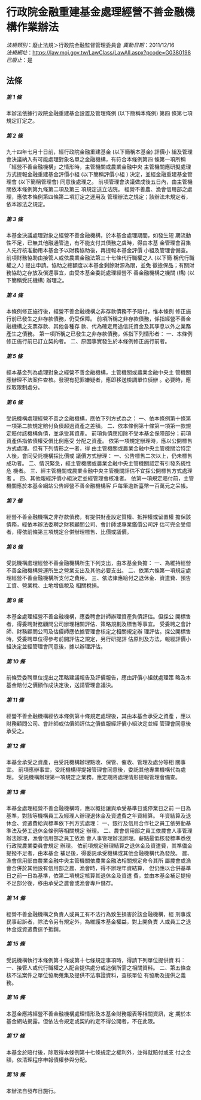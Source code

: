 # 行政院金融重建基金處理經營不善金融機構作業辦法

*法規類別*：廢止法規＞行政院金融監督管理委員會
*異動日期*：2011/12/16  
*法規網址*：https://law.moj.gov.tw/LawClass/LawAll.aspx?pcode=G0380198
*已廢止*：是


## 法條
##### 第 1 條
本辦法依據行政院金融重建基金設置及管理條例 (以下簡稱本條例) 第四
條第七項規定訂定之。

##### 第 2 條
九十四年七月十日前，經行政院金融重建基金 (以下簡稱本基金) 評價小
組及管理會決議納入有可能處理對象名單之金融機構，有符合本條例第四
條第一項所稱「經營不善金融機構」之情形時，主管機關或農業金融中央
主管機關應研擬處理方式提報金融重建基金評價小組 (以下簡稱評價小組
) 決定，並經金融重建基金管理會 (以下簡稱管理會) 同意後處理之。
前項管理會決議做成後五日內，由主管機關依本條例第九條第二項及第三
項規定送立法院。
經營不善農、漁會信用部之處理，應依本條例第四條第二項訂定之運用及
管理辦法之規定；該辦法未規定者，依本辦法之規定。

##### 第 3 條
本基金決議處理對象之經營不善金融機構，於本基金處理期間，如發生短
期流動性不足，已無其他融通管道，有不能支付其債務之虞時，得由本基
金管理會召集人先行核准動用本基金予以財務協助後，再提報本基金評價
小組及管理會備查。
前項財務協助由接管人或依農業金融法第三十七條代行職權之人 (以下簡
稱代行職權之人) 提出申請。協助之總額度以本基金剩餘財源為限，並免
徵擔保品；有關財務協助之存放及償還事宜，由受本基金委託處理經營不
善金融機構之機關 (構)  (以下簡稱受託機構) 辦理之。

##### 第 4 條
本條例修正施行後，經營不善金融機構之非存款債務不予賠付，惟本條例
修正施行前已發生之非存款債務，仍受保障。
前項所稱之非存款債務，係指經營不善金融機構之支票存款、其他各種存
款、代為確定用途信託資金及其孳息以外之業務產生之債務。
第一項所稱之已發生之非存款債務，係指下列情形者：
一、本條例修正施行前已訂立契約者。
二、原因事實發生於本條例修正施行前者。

##### 第 5 條
經本基金列為處理對象之經營不善金融機構，主管機關或農業金融中央主
管機關應辦理不法案件查核。發現有犯罪嫌疑者，應即移送檢調單位偵辦
。必要時，應採取限制處分。

##### 第 6 條
受託機構處理經營不善之金融機構，應依下列方式為之：
一、依本條例第十條第一項第二款規定賠付負債超過資產之差額。
二、依本條例第十條第一項第一款規定賠付該機構負債，並承受其資產。
前項負債應扣除不受本基金保障部分；前項資產係指依債權受償比例應受
分配之資產。
依第一項規定辦理時，應以公開標售方式處理。但有下列情形之一者，得
由主管機關或農業金融中央主管機關洽特定人後，會同受託機構採比價或
議價方式辦理：
一、公告標售二次以上，仍未標售成功者。
二、情況緊急，經主管機關或農業金融中央主管機關認定有引發系統性危
    機者。
三、經主管機關或農業金融中央主管機關評估不宜採公開標售方式處理者
    。
四、其他報經評價小組決定並經管理會核准者。
依第一項規定賠付前，主管機關應於本基金網站公告經營不善金融機構客
戶每筆逾新臺幣一百萬元之呆帳。

##### 第 7 條
經營不善金融機構之非存款債務，有提供財產設定質權、抵押權或留置權
擔保該債務，經依本辦法委聘之財務顧問公司、會計師或專業鑑價公司評
估可完全受償者，得依前條第三項規定合併辦理標售、比價或議價。

##### 第 8 條
受託機構處理經營不善金融機構所生下列支出，由本基金負擔：
一、為維持經營不善金融機構營運所生之營業支出及其他必要支出。
二、依第六條第一項規定處理經營不善金融機構所支付之費用。
三、依法律應給付之退休金、資遣費、預告工資、營業稅、土地增值稅及
    相關稅捐。

##### 第 9 條
本基金處理經營不善金融機構，應委聘會計師辦理資產負債評估。但採公
開標售者，得委聘財務顧問公司辦理相關評估、策略規劃及標售等事宜。
受委聘之會計師、財務顧問公司及估價師應依據管理會核定之相關規定辦
理評估。採公開標售時，受委聘單位得參考前開評估之規定，另行研提評
估原則及方法，報經評價小組決定並經管理會同意後，據以辦理評估。

##### 第 10 條
前條受委聘單位提出之策略建議報告及評價報告，應由評價小組就處理策
略及本基金賠付之價額作成決定後，送請管理會議決。

##### 第 11 條
經營不善金融機構經依本條例第十條規定處理後，其由本基金承受之資產
，應以財務顧問公司、會計師或估價師評估之價值報經評價小組決定並經
管理會同意後承受之。

##### 第 12 條
本基金承受之資產，由受託機構辦理點收、保管、催收、管理及處分等相
關事宜。
前項應辦事宜，受託機構得提報管理會同意後，委託其他專業機構代為處
理。
受託機構辦理第一項規定之業務，應定期將處理情形提報管理會備查。

##### 第 13 條
本基金處理經營不善金融機構時，應以概括讓與承受基準日或停業日之前
一日為基準，對該等機構員工及經理人辦理退休金及資遣費之年資結算。
年資結算及退休金、資遣費給與標準依下列方式處理：
一、銀行及信用合作社之員工依勞動基準法及勞工退休金條例等相關規定
    辦理。
二、農會信用部之員工依農會人事管理辦法辦理，漁會信用部之員工依漁
    會人事管理辦法辦理。薪點最低核發標準悉依行政院農業委員會規定
    辦理。
依前項規定辦理結算之退休金及資遣費，其準備金提撥不足者，由本基金
補足後，得委託承受機構或其他金融機構代為發放。
農、漁會信用部由農業金融中央主管機關依農業金融法相關規定命令其所
屬農會或漁會合併於其他設有信用部之農、漁會時，得不辦理年資結算，
但仍應以合併基準日之前一日為基準，依第二項規定核算其退休金及資遣
費，並由本基金補足提撥不足部分後，移由承受之農會或漁會專戶儲存。

##### 第 14 條
經營不善金融機構之負責人或員工有不法行為致生損害於該金融機構，經
刑事或民事起訴者，除法令另有規定外，為維護本基金權益，對上開負責
人或員工之退休金或資遣費逕予抵銷。

##### 第 15 條
受託機構執行本條例第十條或第十七條規定事項時，得請下列單位提供資
料：
一、接管人或代行職權之人配合提供處分或追償所需之相關資料。
二、第五條查核不法案件之單位協助蒐集及提供不法事證資料，查核單位
    有協助及提供之義務。

##### 第 16 條
本基金應將經營不善金融機構處理情形及本基金財務報表等相關資訊，定
期於本基金網站揭露。但依法令規定或契約約定不得公開者，不在此限。

##### 第 17 條
本基金於賠付後，除取得本條例第十七條規定之權利外，並得就賠付或支
付之金額，依清理程序申報債權參與分配。

##### 第 18 條
本辦法自發布日施行。


